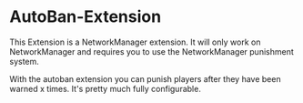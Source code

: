 # AutoBan-Extension

This Extension is a NetworkManager extension. It will only work on NetworkManager and requires you to use the NetworkManager punishment system.

With the autoban extension you can punish players after they have been warned x times. It's pretty much fully configurable.
